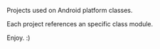 Projects used on Android platform classes. 

Each project references an specific class module. 

Enjoy. :)